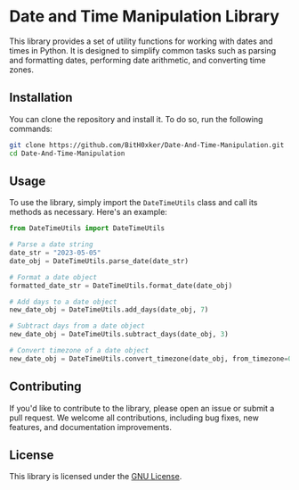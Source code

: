 # Date and Time Manipulation Library

This library provides a set of utility functions for working with dates and times in Python. It is designed to simplify common tasks such as parsing and formatting dates, performing date arithmetic, and converting time zones.

## Installation

You can clone the repository and install it. To do so, run the following commands:

```bash
git clone https://github.com/BitH0xker/Date-And-Time-Manipulation.git
cd Date-And-Time-Manipulation
```

## Usage

To use the library, simply import the `DateTimeUtils` class and call its methods as necessary. Here's an example:

```python
from DateTimeUtils import DateTimeUtils

# Parse a date string
date_str = "2023-05-05"
date_obj = DateTimeUtils.parse_date(date_str)

# Format a date object
formatted_date_str = DateTimeUtils.format_date(date_obj)

# Add days to a date object
new_date_obj = DateTimeUtils.add_days(date_obj, 7)

# Subtract days from a date object
new_date_obj = DateTimeUtils.subtract_days(date_obj, 3)

# Convert timezone of a date object
new_date_obj = DateTimeUtils.convert_timezone(date_obj, from_timezone=0, to_timezone=-5)
```

## Contributing

If you'd like to contribute to the library, please open an issue or submit a pull request. We welcome all contributions, including bug fixes, new features, and documentation improvements.

## License

This library is licensed under the [GNU License](LICENSE).

